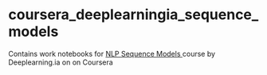 # coursera_deeplearningia_sequence_models
Contains work notebooks for <a href = "https://www.coursera.org/learn/nlp-sequence-models"> NLP Sequence Models </a> course by Deeplearning.ia on  on Coursera
